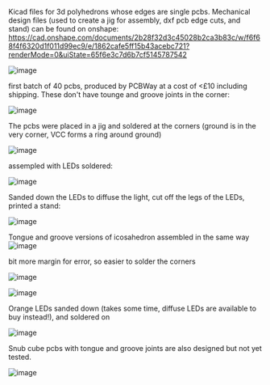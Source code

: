 Kicad files for 3d polyhedrons whose edges are single pcbs.
Mechanical design files (used to create a jig for assembly, dxf pcb edge cuts, and stand) can be found on onshape: https://cad.onshape.com/documents/2b28f32d3c45028b2ca3b83c/w/f6f68f4f6320d1f011d99ec9/e/1862cafe5ff15b43acebc721?renderMode=0&uiState=65f6e3c7d6b7cf5145787542

![image](https://github.com/ChristianFieldhouse/pcb_polyhedra/assets/48842799/614e0ea4-439a-4f0f-b056-b7cf229022aa)

first batch of 40 pcbs, produced by PCBWay at a cost of <£10 including shipping. These don't have tounge and groove joints in the corner:

![image](https://github.com/ChristianFieldhouse/pcb_polyhedra/assets/48842799/864e8ad5-53d0-4f2f-9214-43918d8a1574)

The pcbs were placed in a jig and soldered at the corners (ground is in the very corner, VCC forms a ring around ground)

![image](https://github.com/ChristianFieldhouse/pcb_polyhedra/assets/48842799/1b118f09-8745-42cc-86f6-a2c53c70dc6f)

assempled with LEDs soldered:

![image](https://github.com/ChristianFieldhouse/pcb_polyhedra/assets/48842799/aea41c13-585b-40f9-bf89-64efdde9c6f7)

Sanded down the LEDs to diffuse the light, cut off the legs of the LEDs, printed a stand:

![image](https://github.com/ChristianFieldhouse/pcb_polyhedra/assets/48842799/271faa6d-e693-431f-802f-ff9fc1579d36)

Tongue and groove versions of icosahedron assembled in the same way
![image](https://github.com/ChristianFieldhouse/pcb_polyhedra/assets/48842799/16d18369-a8a3-4690-be7b-b16b9d541561)

bit more margin for error, so easier to solder the corners

![image](https://github.com/ChristianFieldhouse/pcb_polyhedra/assets/48842799/ead1599b-2cb5-4f34-881b-5941fe0bbbf5)

![image](https://github.com/ChristianFieldhouse/pcb_polyhedra/assets/48842799/b0c43422-f7a0-4fa6-be08-9e51c6d0902b)

Orange LEDs sanded down (takes some time, diffuse LEDs are available to buy instead!), and soldered on

![image](https://github.com/ChristianFieldhouse/pcb_polyhedra/assets/48842799/8cc91033-5d2a-4f55-9cc9-a3e050c855c2)

Snub cube pcbs with tongue and groove joints are also designed but not yet tested.

![image](https://github.com/ChristianFieldhouse/pcb_polyhedra/assets/48842799/88e9b076-863f-4e44-8376-4284ef3685ef)
